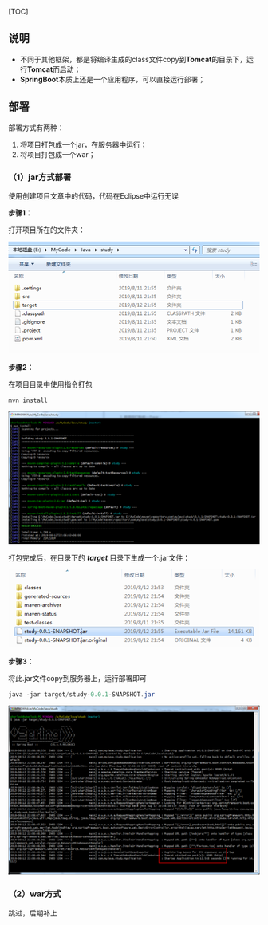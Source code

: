 [TOC]

## 说明

- 不同于其他框架，都是将编译生成的class文件copy到**Tomcat**的目录下，运行**Tomcat**而启动；
- **SpringBoot**本质上还是一个应用程序，可以直接运行部署；

## 部署

部署方式有两种：

1. 将项目打包成一个jar，在服务器中运行；
2. 将项目打包成一个war；

### （1）jar方式部署

使用创建项目文章中的代码，代码在Eclipse中运行无误

**步骤1：**

打开项目所在的文件夹：

![1565618666750](1565618666750.png)

**步骤2：**

在项目目录中使用指令打包

```java
mvn install
```

![1565618775242](1565618775242.png)

打包完成后，在目录下的 ***target*** 目录下生成一个.jar文件：

![1565618824853](1565618824853.png)

**步骤3：**

将此.jar文件copy到服务器上，运行部署即可

```java
java -jar target/study-0.0.1-SNAPSHOT.jar
```

![1565618959208](1565618959208.png)

### （2）war方式

跳过，后期补上
